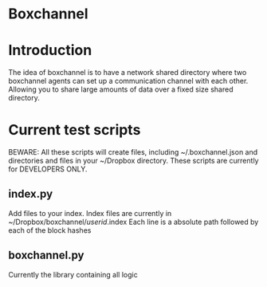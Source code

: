 Boxchannel
==========

Introduction
============
The idea of boxchannel is to have a network shared directory where two boxchannel agents can set up a communication channel with each other. Allowing you to share large amounts of data over a fixed size shared directory.

Current test scripts
====================

BEWARE: All these scripts will create files, including ~/.boxchannel.json and directories and files in your ~/Dropbox directory. These scripts are currently for DEVELOPERS ONLY.

index.py
--------
Add files to your index. Index files are currently in ~/Dropbox/boxchannel/_userid_.index
Each line is a absolute path followed by each of the block hashes

boxchannel.py
-------------
Currently the library containing all logic



